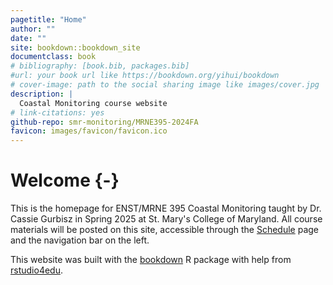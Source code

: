 ```yaml
--- 
pagetitle: "Home"
author: ""
date: ""
site: bookdown::bookdown_site
documentclass: book
# bibliography: [book.bib, packages.bib]
#url: your book url like https://bookdown.org/yihui/bookdown
# cover-image: path to the social sharing image like images/cover.jpg
description: |
  Coastal Monitoring course website
# link-citations: yes
github-repo: smr-monitoring/MRNE395-2024FA
favicon: images/favicon/favicon.ico
---
```

# Welcome {-}

This is the homepage for ENST/MRNE 395 Coastal Monitoring taught by Dr. Cassie Gurbisz in Spring 2025 at St. Mary's College of Maryland. All course materials will be posted on this site, accessible through the [Schedule](https://smr-monitoring.github.io/MRNE395-2024FA/schedule.html) page and the navigation bar on the left.

This website was built with the [bookdown](https://bookdown.org/yihui/bookdown) R package with help from [rstudio4edu](https://rstudio4edu.github.io/rstudio4edu-book/). 





